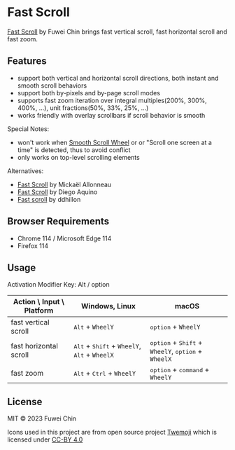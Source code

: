 # Fast Scroll

[Fast Scroll](https://github.com/fuweichin/fast-scroll) by Fuwei Chin brings fast vertical scroll, fast horizontal scroll and fast zoom.



## Features

+ support both vertical and horizontal scroll directions, both instant and smooth scroll behaviors
+ support both by-pixels and by-page scroll modes
+ supports fast zoom iteration over integral multiples(200%, 300%, 400%, ...), unit fractions(50%, 33%, 25%, ...)
+ works friendly with overlay scrollbars if scroll behavior is smooth

Special Notes:

+ won't work when [Smooth Scroll Wheel](https://learn.microsoft.com/en-us/windows-hardware/drivers/hid/keyboard-and-mouse-hid-client-drivers#supported-buttons-and-wheels-on-mice) or or "Scroll one screen at a time" is detected, thus to avoid conflict
+ only works on top-level scrolling elements

Alternatives:

+ [Fast Scroll](https://chrome.google.com/webstore/detail/fast-scroll/ecnjcglleblahonnenpaiofkabfakgdi?hl=en-US) by Mickaël Allonneau
+ [Fast Scroll](https://chrome.google.com/webstore/detail/fast-scroll/dkdnncjokeklapahlhbgfnnakjjaogmb?hl=en-US) by Diego Aquino
+ [Fast scroll](https://addons.mozilla.org/en-US/firefox/addon/fast-scroll/) by ddhillon



## Browser Requirements

+ Chrome 114 / Microsoft Edge 114
+ Firefox 114



## Usage

 Activation Modifier Key: Alt / option

| Action \\ Input \ Platform | Windows, Linux                                               | macOS                                                        |
| -------------------------- | ------------------------------------------------------------ | ------------------------------------------------------------ |
| fast vertical scroll       | <kbd>Alt</kbd> + <code>WheelY</code>                         | <kbd>option</kbd> + <code>WheelY</code>                      |
| fast horizontal scroll     | <kbd>Alt</kbd> + <kbd>Shift</kbd> + <code>WheelY</code>, <kbd>Alt</kbd> + <code>WheelX</code> | <kbd>option</kbd> + <kbd>Shift</kbd> + <code>WheelY</code>, <kbd>option</kbd> + <code>WheelX</code> |
| fast zoom                  | <kbd>Alt</kbd> + <kbd>Ctrl</kbd> + <code>WheelY</code>       | <kbd>option</kbd> + <kbd>command</kbd> + <code>WheelY</code> |



## License

MIT &copy; 2023 Fuwei Chin

Icons used in this project are from open source project [Twemoji](https://twemoji.twitter.com/) which is licensed under [CC-BY 4.0](https://creativecommons.org/licenses/by/4.0/)
